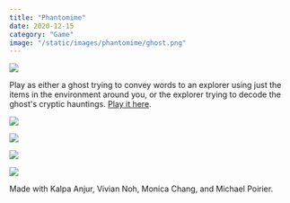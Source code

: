 ```yaml
---
title: "Phantomime"
date: 2020-12-15
category: "Game"
image: "/static/images/phantomime/ghost.png"
---
```


![](/static/images/phantomime/interaction.gif)

Play as either a ghost trying to convey words to an explorer using just the items in the environment around you, or the explorer trying to decode the ghost's cryptic hauntings. [Play it here](https://massive-amused-antelope.glitch.me/). 

![](/static/images/phantomime/ghost.png)

![](/static/images/phantomime/cabinet.png)

![](/static/images/phantomime/loading.gif)

![](/static/images/phantomime/end.png)

Made with Kalpa Anjur, Vivian Noh, Monica Chang, and Michael Poirier. 